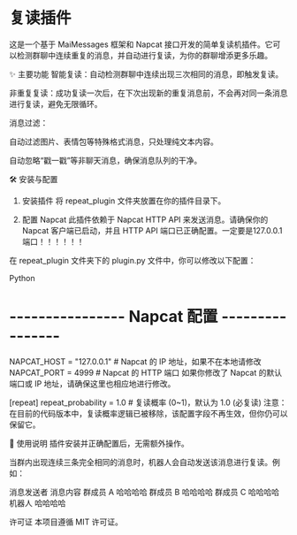 # 复读插件

这是一个基于 MaiMessages 框架和 Napcat 接口开发的简单复读机插件。它可以检测群聊中连续重复的消息，并自动进行复读，为你的群聊增添更多乐趣。

✨ 主要功能
智能复读：自动检测群聊中连续出现三次相同的消息，即触发复读。

非重复复读：成功复读一次后，在下次出现新的重复消息前，不会再对同一条消息进行复读，避免无限循环。

消息过滤：

自动过滤图片、表情包等特殊格式消息，只处理纯文本内容。

自动忽略“戳一戳”等非聊天消息，确保消息队列的干净。


🛠️ 安装与配置
1. 安装插件
将 repeat_plugin 文件夹放置在你的插件目录下。

2. 配置 Napcat
此插件依赖于 Napcat HTTP API 来发送消息。请确保你的 Napcat 客户端已启动，并且 HTTP API 端口已正确配置。一定要是127.0.0.1端口！！！！！！

在 repeat_plugin 文件夹下的 plugin.py 文件中，你可以修改以下配置：

Python

# ---------------- Napcat 配置 ----------------
NAPCAT_HOST = "127.0.0.1" # Napcat 的 IP 地址，如果不在本地请修改
NAPCAT_PORT = 4999       # Napcat 的 HTTP 端口
如果你修改了 Napcat 的默认端口或 IP 地址，请确保这里也相应地进行修改。

[repeat]
repeat_probability = 1.0 # 复读概率 (0~1)，默认为 1.0 (必复读)
注意： 在目前的代码版本中，复读概率逻辑已被移除，该配置字段不再生效，但你仍可以保留它。

📝 使用说明
插件安装并正确配置后，无需额外操作。

当群内出现连续三条完全相同的消息时，机器人会自动发送该消息进行复读。例如：

消息发送者	消息内容
群成员 A	哈哈哈哈
群成员 B	哈哈哈哈
群成员 C	哈哈哈哈
机器人	哈哈哈哈


许可证
本项目遵循 MIT 许可证。